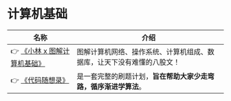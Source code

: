 # 计算机基础

| 名称                                                         | 介绍                                                         |
| ------------------------------------------------------------ | ------------------------------------------------------------ |
| 👉 [《小林 x 图解计算机基础》](https://xiaolincoding.com/)    | 图解计算机网络、操作系统、计算机组成、数据库，让天下没有难懂的八股文！ |
| 👉 [《代码随想录》](https://github.com/youngyangyang04/leetcode-master) | 是一套完整的刷题计划，**旨在帮助大家少走弯路，循序渐进学算法**。 |


